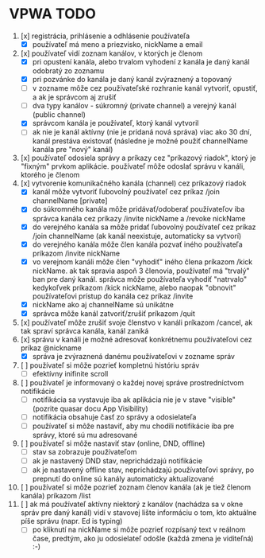 # VPWA TODO
1. [x] registrácia, prihlásenie a odhlásenie používateľa
    - [x] používateľ má meno a priezvisko, nickName a email
2. [x] používateľ vidí zoznam kanálov, v ktorých je členom
    - [x] pri opustení kanála, alebo trvalom vyhodení z kanála je daný kanál odobratý zo zoznamu
    - [x] pri pozvánke do kanála je daný kanál zvýraznený a topovaný
    - [ ] v zozname môže cez používateľské rozhranie kanál vytvoriť, opustiť, a ak je správcom aj zrušiť
    - [ ] dva typy kanálov - súkromný (private channel) a verejný kanál (public channel)
    - [x] správcom kanála je používateľ, ktorý kanál vytvoril
    - [ ] ak nie je kanál aktívny (nie je pridaná nová správa) viac ako 30 dní, kanál prestáva existovať (následne je možné použiť channelName kanála pre "nový" kanál)
3. [x] používateľ odosiela správy a príkazy cez "príkazový riadok", ktorý je "fixným" prvkom aplikácie. používateľ môže odoslať správu v kanáli, ktorého je členom
4. [x] vytvorenie komunikačného kanála (channel) cez príkazový riadok
    - [x] kanál môže vytvoriť ľubovolný používateľ cez príkaz /join channelName [private]
    - [x] do súkromného kanála môže pridávať/odoberať používateľov iba správca kanála cez príkazy /invite nickName a /revoke nickName
    - [x] do verejného kanála sa môže pridať ľubovolný používateľ cez príkaz /join channelName (ak kanál neexistuje, automaticky sa vytvorí)
    - [x] do verejného kanála môže člen kanála pozvať iného používateľa príkazom /invite nickName
    - [x] vo verejnom kanáli môže člen "vyhodiť" iného člena príkazom /kick nickName. ak tak spravia aspoň 3 členovia, používateľ má "trvalý" ban pre daný kanál. správca môže používateľa vyhodiť "natrvalo" kedykoľvek príkazom /kick nickName, alebo naopak "obnovit" používateľovi prístup do kanála cez príkaz /invite
    - [x] nickName ako aj channelName sú unikátne
    - [x] správca môže kanál zatvoriť/zrušiť príkazom /quit
5. [x] používateľ môže zrušiť svoje členstvo v kanáli príkazom /cancel, ak tak spraví správca kanála, kanál zaniká
6. [x] správu v kanáli je možné adresovať konkrétnemu používateľovi cez príkaz @nickname
    - [x] správa je zvýraznená danému používateľovi v zozname správ
7. [ ] používateľ si môže pozrieť kompletnú históriu správ
    - [ ] efektívny inifinite scroll
8. [ ] používateľ je informovaný o každej novej správe prostredníctvom notifikácie
    - [ ] notifikácia sa vystavuje iba ak aplikácia nie je v stave "visible" (pozrite quasar docu App Visibility)
    - [ ] notifikácia obsahuje časť zo správy a odosielateľa
    - [ ] používateľ si môže nastaviť, aby mu chodili notifikácie iba pre správy, ktoré sú mu adresované
9. [ ] používateľ si môže nastaviť stav (online, DND, offline)
    - [ ] stav sa zobrazuje používateľom
    - [ ] ak je nastavený DND stav, neprichádzajú notifikácie
    - [ ] ak je nastavený offline stav, neprichádzajú používateľovi správy, po prepnutí do online sú kanály automaticky aktualizované
10. [ ] používateľ si môže pozrieť zoznam členov kanála (ak je tiež členom kanála) príkazom /list
11. [ ] ak má používateľ aktívny niektorý z kanálov (nachádza sa v okne správ pre daný kanál) vidí v stavovej lište informáciu o tom, kto aktuálne píše správu (napr. Ed is typing)
     - [ ] po kliknutí na nickName si môže pozrieť rozpísaný text v reálnom čase, predtým, ako ju odosielateľ odošle (každá zmena je viditeľná) :-)